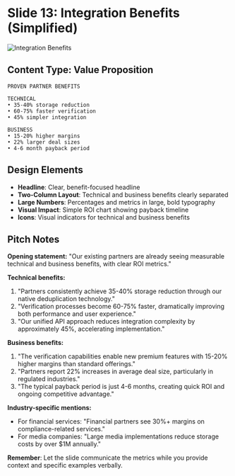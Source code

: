 # Slide 13: Integration Benefits (Simplified)

![Integration Benefits](../images/slide13.png)

## Content Type: Value Proposition

```
PROVEN PARTNER BENEFITS

TECHNICAL
• 35-40% storage reduction
• 60-75% faster verification
• 45% simpler integration

BUSINESS
• 15-20% higher margins
• 22% larger deal sizes
• 4-6 month payback period
```

## Design Elements

- **Headline**: Clear, benefit-focused headline
- **Two-Column Layout**: Technical and business benefits clearly separated
- **Large Numbers**: Percentages and metrics in large, bold typography
- **Visual Impact**: Simple ROI chart showing payback timeline
- **Icons**: Visual indicators for technical and business benefits

## Pitch Notes

**Opening statement:**
"Our existing partners are already seeing measurable technical and business benefits, with clear ROI metrics."

**Technical benefits:**
1. "Partners consistently achieve 35-40% storage reduction through our native deduplication technology."
2. "Verification processes become 60-75% faster, dramatically improving both performance and user experience."
3. "Our unified API approach reduces integration complexity by approximately 45%, accelerating implementation."

**Business benefits:**
1. "The verification capabilities enable new premium features with 15-20% higher margins than standard offerings."
2. "Partners report 22% increases in average deal size, particularly in regulated industries."
3. "The typical payback period is just 4-6 months, creating quick ROI and ongoing competitive advantage."

**Industry-specific mentions:**
- For financial services: "Financial partners see 30%+ margins on compliance-related services."
- For media companies: "Large media implementations reduce storage costs by over $1M annually."

**Remember**: Let the slide communicate the metrics while you provide context and specific examples verbally.